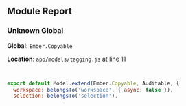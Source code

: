 ## Module Report
### Unknown Global

**Global**: `Ember.Copyable`

**Location**: `app/models/tagging.js` at line 11

```js


export default Model.extend(Ember.Copyable, Auditable, {
  workspace: belongsTo('workspace', { async: false }),
  selection: belongsTo('selection'),
```
